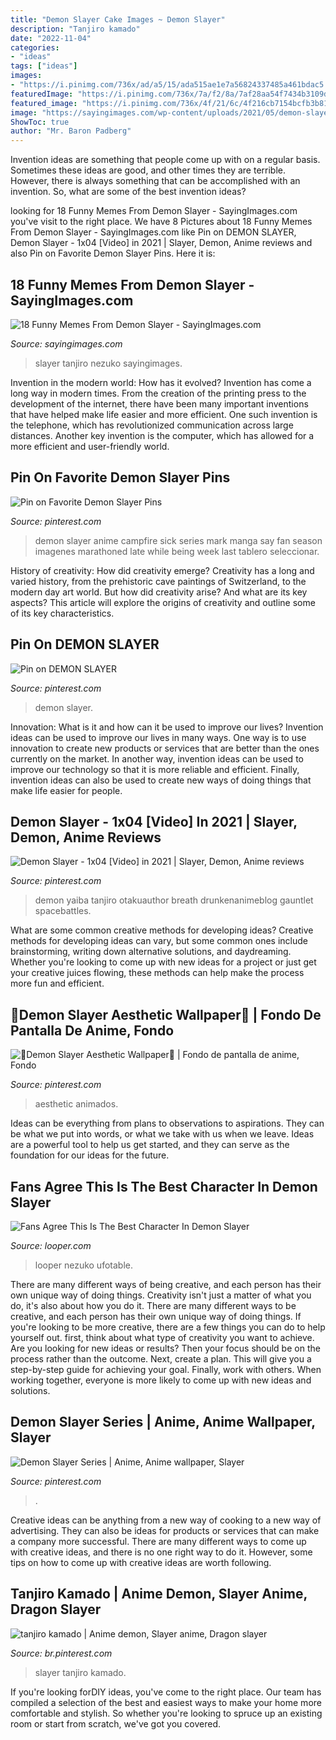 ```yaml
---
title: "Demon Slayer Cake Images ~ Demon Slayer"
description: "Tanjiro kamado"
date: "2022-11-04"
categories:
- "ideas"
tags: ["ideas"]
images:
- "https://i.pinimg.com/736x/ad/a5/15/ada515ae1e7a56824337485a461bdac5.jpg"
featuredImage: "https://i.pinimg.com/736x/7a/f2/8a/7af28aa54f7434b3109dd2a014accc34.jpg"
featured_image: "https://i.pinimg.com/736x/4f/21/6c/4f216cb7154bcfb3b8162dd6b55e48d3.jpg"
image: "https://sayingimages.com/wp-content/uploads/2021/05/demon-slayer-memes-tanjiro-tricks-nezuko-213x300.jpg"
ShowToc: true
author: "Mr. Baron Padberg"
---
```



Invention ideas are something that people come up with on a regular basis. Sometimes these ideas are good, and other times they are terrible. However, there is always something that can be accomplished with an invention. So, what are some of the best invention ideas?

	

		
looking for 18 Funny Memes From Demon Slayer - SayingImages.com you've visit to the right place. We have 8 Pictures about 18 Funny Memes From Demon Slayer - SayingImages.com like Pin on DEMON SLAYER, Demon Slayer - 1x04 [Video] in 2021 | Slayer, Demon, Anime reviews and also Pin on Favorite Demon Slayer Pins. Here it is:
		
    
## 18 Funny Memes From Demon Slayer - SayingImages.com

<img loading=lazy src="https://sayingimages.com/wp-content/uploads/2021/05/demon-slayer-memes-tanjiro-tricks-nezuko-213x300.jpg" onerror="this.onerror=null;this.src='https://tse2.mm.bing.net/th?id=OIP.2oTgN8Jn4yoDZj-DARHVtgAAAA&amp;pid=15.1';" alt="18 Funny Memes From Demon Slayer - SayingImages.com">

_Source: sayingimages.com_

>slayer tanjiro nezuko sayingimages. 

	

Invention in the modern world: How has it evolved?
Invention has come a long way in modern times. From the creation of the printing press to the development of the internet, there have been many important inventions that have helped make life easier and more efficient. One such invention is the telephone, which has revolutionized communication across large distances. Another key invention is the computer, which has allowed for a more efficient and user-friendly world.

    
## Pin On Favorite Demon Slayer Pins

<img loading=lazy src="https://i.pinimg.com/736x/ec/50/1f/ec501f631c7d0db62c0334b2194f2542.jpg" onerror="this.onerror=null;this.src='https://tse1.mm.bing.net/th?id=OIP.gZcC5cE5WnaBbMTazbAqZwHaLc&amp;pid=15.1';" alt="Pin on Favorite Demon Slayer Pins">

_Source: pinterest.com_

>demon slayer anime campfire sick series mark manga say fan season imagenes marathoned late while being week last tablero seleccionar. 

	

History of creativity: How did creativity emerge?
Creativity has a long and varied history, from the prehistoric cave paintings of Switzerland, to the modern day art world. But how did creativity arise? And what are its key aspects? This article will explore the origins of creativity and outline some of its key characteristics.

    
## Pin On DEMON SLAYER

<img loading=lazy src="https://i.pinimg.com/736x/4f/21/6c/4f216cb7154bcfb3b8162dd6b55e48d3.jpg" onerror="this.onerror=null;this.src='https://tse4.mm.bing.net/th?id=OIP.cSAb1xpEU-_vLDX_dkYxaQHaM9&amp;pid=15.1';" alt="Pin on DEMON SLAYER">

_Source: pinterest.com_

>demon slayer. 

	

Innovation: What is it and how can it be used to improve our lives?
Invention ideas can be used to improve our lives in many ways. One way is to use innovation to create new products or services that are better than the ones currently on the market. In another way, invention ideas can be used to improve our technology so that it is more reliable and efficient. Finally, invention ideas can also be used to create new ways of doing things that make life easier for people.

    
## Demon Slayer - 1x04 [Video] In 2021 | Slayer, Demon, Anime Reviews

<img loading=lazy src="https://i.pinimg.com/736x/94/52/0d/94520d03c5ead09555ca04c9117c3b6f.jpg" onerror="this.onerror=null;this.src='https://tse1.mm.bing.net/th?id=OIP.FEwIfID8GMytSUeQIuIvywHaEK&amp;pid=15.1';" alt="Demon Slayer - 1x04 [Video] in 2021 | Slayer, Demon, Anime reviews">

_Source: pinterest.com_

>demon yaiba tanjiro otakuauthor breath drunkenanimeblog gauntlet spacebattles. 

	

What are some common creative methods for developing ideas?
Creative methods for developing ideas can vary, but some common ones include brainstorming, writing down alternative solutions, and daydreaming. Whether you're looking to come up with new ideas for a project or just get your creative juices flowing, these methods can help make the process more fun and efficient.

    
## 👺Demon Slayer Aesthetic Wallpaper👺 | Fondo De Pantalla De Anime, Fondo

<img loading=lazy src="https://i.pinimg.com/736x/ad/a5/15/ada515ae1e7a56824337485a461bdac5.jpg" onerror="this.onerror=null;this.src='https://tse1.mm.bing.net/th?id=OIP.JwJWpu1GaScbkJStgjBUugHaNK&amp;pid=15.1';" alt="👺Demon Slayer Aesthetic Wallpaper👺 | Fondo de pantalla de anime, Fondo">

_Source: pinterest.com_

>aesthetic animados. 

	

Ideas can be everything from plans to observations to aspirations. They can be what we put into words, or what we take with us when we leave. Ideas are a powerful tool to help us get started, and they can serve as the foundation for our ideas for the future.

    
## Fans Agree This Is The Best Character In Demon Slayer

<img loading=lazy src="https://www.looper.com/img/gallery/fans-agree-this-is-the-best-character-in-demon-slayer/l-intro-1622824913.jpg" onerror="this.onerror=null;this.src='https://tse3.mm.bing.net/th?id=OIP.l_D0x4Aa9hG0kNMj8fdOmwHaEK&amp;pid=15.1';" alt="Fans Agree This Is The Best Character In Demon Slayer">

_Source: looper.com_

>looper nezuko ufotable. 

	

There are many different ways of being creative, and each person has their own unique way of doing things.
Creativity isn't just a matter of what you do, it's also about how you do it. There are many different ways to be creative, and each person has their own unique way of doing things. If you're looking to be more creative, there are a few things you can do to help yourself out. first, think about what type of creativity you want to achieve. Are you looking for new ideas or results? Then your focus should be on the process rather than the outcome. Next, create a plan. This will give you a step-by-step guide for achieving your goal. Finally, work with others. When working together, everyone is more likely to come up with new ideas and solutions.

    
## Demon Slayer Series | Anime, Anime Wallpaper, Slayer

<img loading=lazy src="https://i.pinimg.com/736x/7a/f2/8a/7af28aa54f7434b3109dd2a014accc34.jpg" onerror="this.onerror=null;this.src='https://tse4.mm.bing.net/th?id=OIP.F3bTP-IggtH9c2cZvRuvIAHaKd&amp;pid=15.1';" alt="Demon Slayer Series | Anime, Anime wallpaper, Slayer">

_Source: pinterest.com_

>. 

	

Creative ideas can be anything from a new way of cooking to a new way of advertising. They can also be ideas for products or services that can make a company more successful. There are many different ways to come up with creative ideas, and there is no one right way to do it. However, some tips on how to come up with creative ideas are worth following.

    
## Tanjiro Kamado | Anime Demon, Slayer Anime, Dragon Slayer

<img loading=lazy src="https://i.pinimg.com/736x/fc/bd/73/fcbd73c36fda80e5a27cd5276aa8cb8b.jpg" onerror="this.onerror=null;this.src='https://tse1.mm.bing.net/th?id=OIP.ZA874U6CJ-d4M-wPFjPyrgAAAA&amp;pid=15.1';" alt="tanjiro kamado | Anime demon, Slayer anime, Dragon slayer">

_Source: br.pinterest.com_

>slayer tanjiro kamado. 

	

If you're looking forDIY ideas, you've come to the right place. Our team has compiled a selection of the best and easiest ways to make your home more comfortable and stylish. So whether you're looking to spruce up an existing room or start from scratch, we've got you covered.


